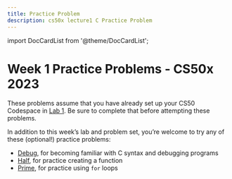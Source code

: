 ```yaml
---
title: Practice Problem
description: cs50x lecture1 C Practice Problem
--- 
```


import DocCardList from '@theme/DocCardList';

# Week 1 Practice Problems - CS50x 2023

These problems assume that you have already set up your CS50 Codespace in [Lab 1](../lab.md). Be sure to complete that before attempting these problems.

In addition to this week’s lab and problem set, you’re welcome to try any of these (optional!) practice problems:

-   [Debug](debug.md), for becoming familiar with C syntax and debugging programs
-   [Half](half.md), for practice creating a function
-   [Prime](prime.md), for practice using `for` loops

<DocCardList />
